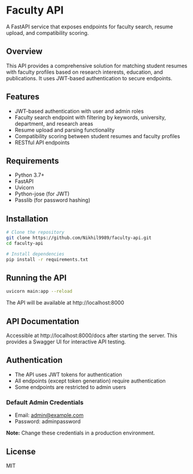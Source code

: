 # Faculty API

A FastAPI service that exposes endpoints for faculty search, resume upload, and compatibility scoring.

## Overview

This API provides a comprehensive solution for matching student resumes with faculty profiles based on research interests, education, and publications. It uses JWT-based authentication to secure endpoints.

## Features

- JWT-based authentication with user and admin roles
- Faculty search endpoint with filtering by keywords, university, department, and research areas
- Resume upload and parsing functionality
- Compatibility scoring between student resumes and faculty profiles
- RESTful API endpoints

## Requirements

- Python 3.7+
- FastAPI
- Uvicorn
- Python-jose (for JWT)
- Passlib (for password hashing)

## Installation

```bash
# Clone the repository
git clone https://github.com/Nikhil9989/faculty-api.git
cd faculty-api

# Install dependencies
pip install -r requirements.txt
```

## Running the API

```bash
uvicorn main:app --reload
```

The API will be available at http://localhost:8000

## API Documentation

Accessible at http://localhost:8000/docs after starting the server. This provides a Swagger UI for interactive API testing.

## Authentication

- The API uses JWT tokens for authentication
- All endpoints (except token generation) require authentication
- Some endpoints are restricted to admin users

### Default Admin Credentials

- Email: admin@example.com
- Password: adminpassword

**Note:** Change these credentials in a production environment.

## License

MIT
